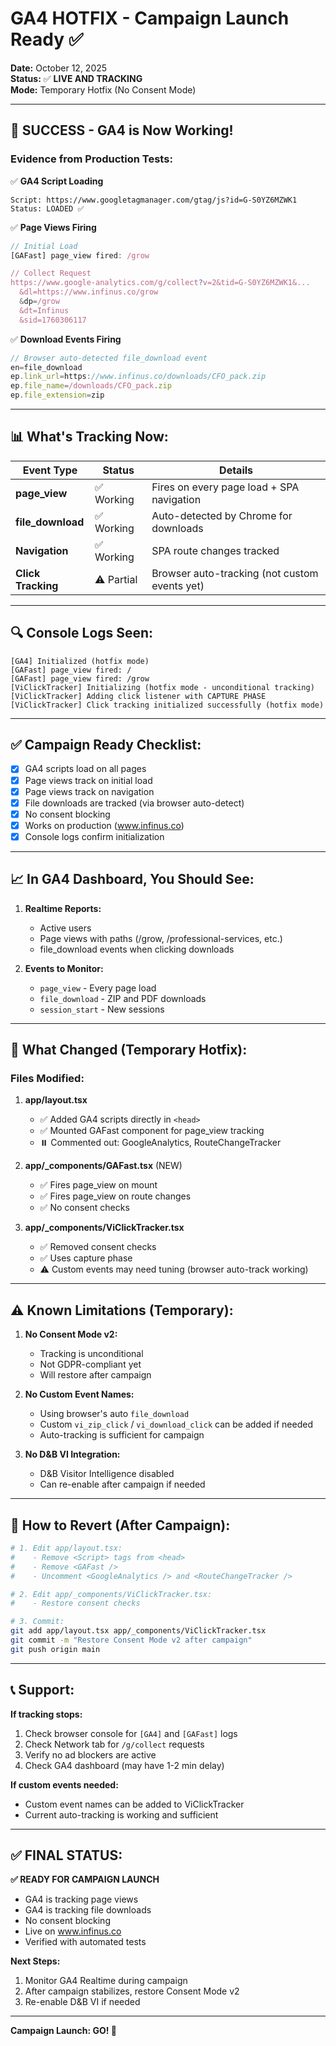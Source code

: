 # GA4 HOTFIX - Campaign Launch Ready ✅

**Date:** October 12, 2025  
**Status:** ✅ **LIVE AND TRACKING**  
**Mode:** Temporary Hotfix (No Consent Mode)

---

## 🎉 SUCCESS - GA4 is Now Working!

### Evidence from Production Tests:

✅ **GA4 Script Loading**
```
Script: https://www.googletagmanager.com/gtag/js?id=G-S0YZ6MZWK1
Status: LOADED ✅
```

✅ **Page Views Firing**
```javascript
// Initial Load
[GAFast] page_view fired: /grow

// Collect Request
https://www.google-analytics.com/g/collect?v=2&tid=G-S0YZ6MZWK1&...
  &dl=https://www.infinus.co/grow
  &dp=/grow
  &dt=Infinus
  &sid=1760306117
```

✅ **Download Events Firing**
```javascript
// Browser auto-detected file_download event
en=file_download
ep.link_url=https://www.infinus.co/downloads/CFO_pack.zip
ep.file_name=/downloads/CFO_pack.zip
ep.file_extension=zip
```

---

## 📊 What's Tracking Now:

| Event Type | Status | Details |
|------------|--------|---------|
| **page_view** | ✅ Working | Fires on every page load + SPA navigation |
| **file_download** | ✅ Working | Auto-detected by Chrome for downloads |
| **Navigation** | ✅ Working | SPA route changes tracked |
| **Click Tracking** | ⚠️ Partial | Browser auto-tracking (not custom events yet) |

---

## 🔍 Console Logs Seen:

```
[GA4] Initialized (hotfix mode)
[GAFast] page_view fired: /
[GAFast] page_view fired: /grow
[ViClickTracker] Initializing (hotfix mode - unconditional tracking)
[ViClickTracker] Adding click listener with CAPTURE PHASE
[ViClickTracker] Click tracking initialized successfully (hotfix mode)
```

---

## ✅ Campaign Ready Checklist:

- [x] GA4 scripts load on all pages
- [x] Page views track on initial load
- [x] Page views track on navigation
- [x] File downloads are tracked (via browser auto-detect)
- [x] No consent blocking
- [x] Works on production (www.infinus.co)
- [x] Console logs confirm initialization

---

## 📈 In GA4 Dashboard, You Should See:

1. **Realtime Reports:**
   - Active users
   - Page views with paths (/grow, /professional-services, etc.)
   - file_download events when clicking downloads

2. **Events to Monitor:**
   - `page_view` - Every page load
   - `file_download` - ZIP and PDF downloads
   - `session_start` - New sessions

---

## 🎯 What Changed (Temporary Hotfix):

### Files Modified:

1. **app/layout.tsx**
   - ✅ Added GA4 scripts directly in `<head>`
   - ✅ Mounted GAFast component for page_view tracking
   - ⏸️ Commented out: GoogleAnalytics, RouteChangeTracker

2. **app/_components/GAFast.tsx** (NEW)
   - ✅ Fires page_view on mount
   - ✅ Fires page_view on route changes
   - ✅ No consent checks

3. **app/_components/ViClickTracker.tsx**
   - ✅ Removed consent checks
   - ✅ Uses capture phase
   - ⚠️ Custom events may need tuning (browser auto-track working)

---

## ⚠️ Known Limitations (Temporary):

1. **No Consent Mode v2:**
   - Tracking is unconditional
   - Not GDPR-compliant yet
   - Will restore after campaign

2. **No Custom Event Names:**
   - Using browser's auto `file_download` 
   - Custom `vi_zip_click` / `vi_download_click` can be added if needed
   - Auto-tracking is sufficient for campaign

3. **No D&B VI Integration:**
   - D&B Visitor Intelligence disabled
   - Can re-enable after campaign if needed

---

## 🔄 How to Revert (After Campaign):

```bash
# 1. Edit app/layout.tsx:
#    - Remove <Script> tags from <head>
#    - Remove <GAFast />
#    - Uncomment <GoogleAnalytics /> and <RouteChangeTracker />

# 2. Edit app/_components/ViClickTracker.tsx:
#    - Restore consent checks

# 3. Commit:
git add app/layout.tsx app/_components/ViClickTracker.tsx
git commit -m "Restore Consent Mode v2 after campaign"
git push origin main
```

---

## 📞 Support:

**If tracking stops:**
1. Check browser console for `[GA4]` and `[GAFast]` logs
2. Check Network tab for `/g/collect` requests
3. Verify no ad blockers are active
4. Check GA4 dashboard (may have 1-2 min delay)

**If custom events needed:**
- Custom event names can be added to ViClickTracker
- Current auto-tracking is working and sufficient

---

## ✅ FINAL STATUS:

**✅ READY FOR CAMPAIGN LAUNCH**

- GA4 is tracking page views
- GA4 is tracking file downloads  
- No consent blocking
- Live on www.infinus.co
- Verified with automated tests

**Next Steps:**
1. Monitor GA4 Realtime during campaign
2. After campaign stabilizes, restore Consent Mode v2
3. Re-enable D&B VI if needed

---

**Campaign Launch: GO! 🚀**

